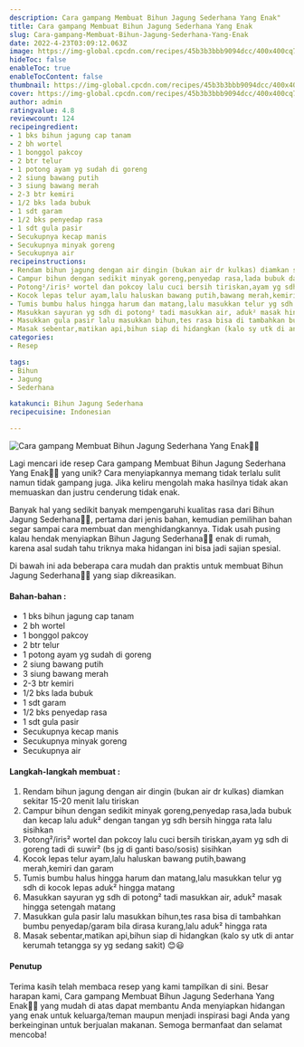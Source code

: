 ```yaml
---
description: Cara gampang Membuat Bihun Jagung Sederhana Yang Enak"
title: Cara gampang Membuat Bihun Jagung Sederhana Yang Enak
slug: Cara-gampang-Membuat-Bihun-Jagung-Sederhana-Yang-Enak
date: 2022-4-23T03:09:12.063Z
image: https://img-global.cpcdn.com/recipes/45b3b3bbb9094dcc/400x400cq70/photo.jpg
hideToc: false
enableToc: true
enableTocContent: false
thumbnail: https://img-global.cpcdn.com/recipes/45b3b3bbb9094dcc/400x400cq70/photo.jpg
cover: https://img-global.cpcdn.com/recipes/45b3b3bbb9094dcc/400x400cq70/photo.jpg
author: admin
ratingvalue: 4.8
reviewcount: 124
recipeingredient:
- 1 bks bihun jagung cap tanam
- 2 bh wortel
- 1 bonggol pakcoy
- 2 btr telur
- 1 potong ayam yg sudah di goreng
- 2 siung bawang putih
- 3 siung bawang merah
- 2-3 btr kemiri
- 1/2 bks lada bubuk
- 1 sdt garam
- 1/2 bks penyedap rasa
- 1 sdt gula pasir
- Secukupnya kecap manis
- Secukupnya minyak goreng
- Secukupnya air
recipeinstructions:
- Rendam bihun jagung dengan air dingin (bukan air dr kulkas) diamkan sekitar 15-20 menit lalu tiriskan
- Campur bihun dengan sedikit minyak goreng,penyedap rasa,lada bubuk dan kecap lalu aduk² dengan tangan yg sdh bersih hingga rata lalu sisihkan
- Potong²/iris² wortel dan pokcoy lalu cuci bersih tiriskan,ayam yg sdh di goreng tadi di suwir² (bs jg di ganti baso/sosis) sisihkan
- Kocok lepas telur ayam,lalu haluskan bawang putih,bawang merah,kemiri dan garam
- Tumis bumbu halus hingga harum dan matang,lalu masukkan telur yg sdh di kocok lepas aduk² hingga matang
- Masukkan sayuran yg sdh di potong² tadi masukkan air, aduk² masak hingga setengah matang
- Masukkan gula pasir lalu masukkan bihun,tes rasa bisa di tambahkan bumbu penyedap/garam bila dirasa kurang,lalu aduk² hingga rata
- Masak sebentar,matikan api,bihun siap di hidangkan (kalo sy utk di antar kerumah tetangga sy yg sedang sakit) 😊😃
categories:
- Resep

tags:
- Bihun
- Jagung
- Sederhana

katakunci: Bihun Jagung Sederhana
recipecuisine: Indonesian

---
```


![Cara gampang Membuat Bihun Jagung Sederhana Yang Enak👩‍🍳](https://img-global.cpcdn.com/recipes/45b3b3bbb9094dcc/400x400cq70/photo.jpg)

Lagi mencari ide resep Cara gampang Membuat Bihun Jagung Sederhana Yang Enak👩‍🍳 yang unik? Cara menyiapkannya memang tidak terlalu sulit namun tidak gampang juga. Jika keliru mengolah maka hasilnya tidak akan memuaskan dan justru cenderung tidak enak.

Banyak hal yang sedikit banyak mempengaruhi kualitas rasa dari Bihun Jagung Sederhana👩‍🍳, pertama dari jenis bahan, kemudian pemilihan bahan segar sampai cara membuat dan menghidangkannya. Tidak usah pusing kalau hendak menyiapkan Bihun Jagung Sederhana👩‍🍳 enak di rumah, karena asal sudah tahu triknya maka hidangan ini bisa jadi sajian spesial.

Di bawah ini ada beberapa cara mudah dan praktis untuk membuat Bihun Jagung Sederhana👩‍🍳 yang siap dikreasikan.

<!--inarticleads1-->

#### Bahan-bahan :

- 1 bks bihun jagung cap tanam
- 2 bh wortel
- 1 bonggol pakcoy
- 2 btr telur
- 1 potong ayam yg sudah di goreng
- 2 siung bawang putih
- 3 siung bawang merah
- 2-3 btr kemiri
- 1/2 bks lada bubuk
- 1 sdt garam
- 1/2 bks penyedap rasa
- 1 sdt gula pasir
- Secukupnya kecap manis
- Secukupnya minyak goreng
- Secukupnya air

<!--inarticleads2-->

#### Langkah-langkah membuat :

1. Rendam bihun jagung dengan air dingin (bukan air dr kulkas) diamkan sekitar 15-20 menit lalu tiriskan
1. Campur bihun dengan sedikit minyak goreng,penyedap rasa,lada bubuk dan kecap lalu aduk² dengan tangan yg sdh bersih hingga rata lalu sisihkan
1. Potong²/iris² wortel dan pokcoy lalu cuci bersih tiriskan,ayam yg sdh di goreng tadi di suwir² (bs jg di ganti baso/sosis) sisihkan
1. Kocok lepas telur ayam,lalu haluskan bawang putih,bawang merah,kemiri dan garam
1. Tumis bumbu halus hingga harum dan matang,lalu masukkan telur yg sdh di kocok lepas aduk² hingga matang
1. Masukkan sayuran yg sdh di potong² tadi masukkan air, aduk² masak hingga setengah matang
1. Masukkan gula pasir lalu masukkan bihun,tes rasa bisa di tambahkan bumbu penyedap/garam bila dirasa kurang,lalu aduk² hingga rata
1. Masak sebentar,matikan api,bihun siap di hidangkan (kalo sy utk di antar kerumah tetangga sy yg sedang sakit) 😊😃

#### Penutup

Terima kasih telah membaca resep yang kami tampilkan di sini. Besar harapan kami, Cara gampang Membuat Bihun Jagung Sederhana Yang Enak👩‍🍳 yang mudah di atas dapat membantu Anda menyiapkan hidangan yang enak untuk keluarga/teman maupun menjadi inspirasi bagi Anda yang berkeinginan untuk berjualan makanan. Semoga bermanfaat dan selamat mencoba!